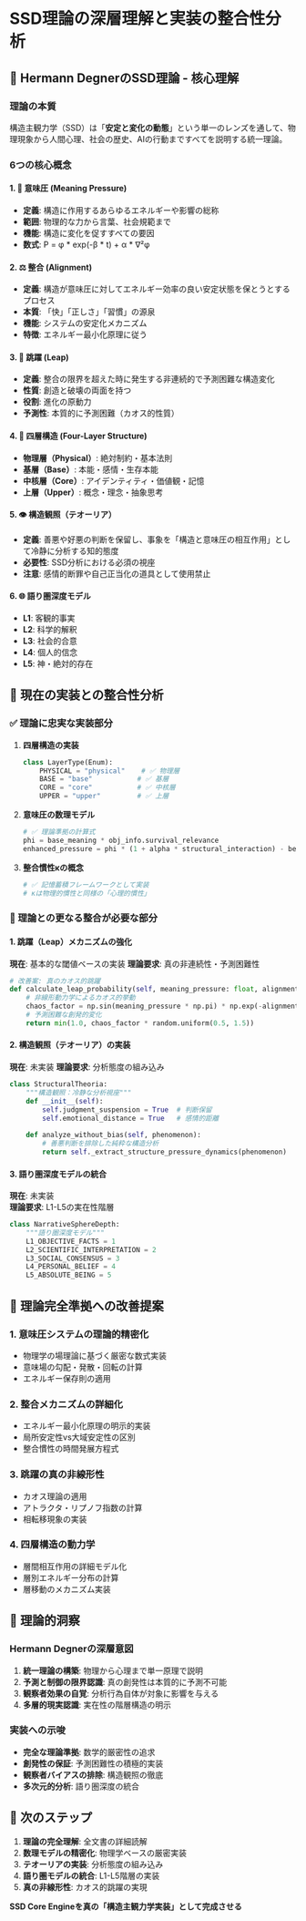 # SSD理論の深層理解と実装の整合性分析

## 🎯 Hermann DegnerのSSD理論 - 核心理解

### 理論の本質
構造主観力学（SSD）は「**安定と変化の動態**」という単一のレンズを通して、物理現象から人間心理、社会の歴史、AIの行動まですべてを説明する統一理論。

### 6つの核心概念

#### 1. 💫 意味圧 (Meaning Pressure)
- **定義**: 構造に作用するあらゆるエネルギーや影響の総称
- **範囲**: 物理的な力から言葉、社会規範まで
- **機能**: 構造に変化を促すすべての要因
- **数式**: P = φ * exp(-β * t) + α * ∇²φ

#### 2. ⚖️ 整合 (Alignment) 
- **定義**: 構造が意味圧に対してエネルギー効率の良い安定状態を保とうとするプロセス
- **本質**: 「快」「正しさ」「習慣」の源泉
- **機能**: システムの安定化メカニズム
- **特徴**: エネルギー最小化原理に従う

#### 3. 🚀 跳躍 (Leap)
- **定義**: 整合の限界を超えた時に発生する非連続的で予測困難な構造変化
- **性質**: 創造と破壊の両面を持つ
- **役割**: 進化の原動力
- **予測性**: 本質的に予測困難（カオス的性質）

#### 4. 🧠 四層構造 (Four-Layer Structure)
- **物理層（Physical）**: 絶対制約・基本法則
- **基層（Base）**: 本能・感情・生存本能
- **中核層（Core）**: アイデンティティ・価値観・記憶
- **上層（Upper）**: 概念・理念・抽象思考

#### 5. 👁️ 構造観照（テオーリア）
- **定義**: 善悪や好悪の判断を保留し、事象を「構造と意味圧の相互作用」として冷静に分析する知的態度
- **必要性**: SSD分析における必須の視座
- **注意**: 感情的断罪や自己正当化の道具として使用禁止

#### 6. 🌐 語り圏深度モデル
- **L1**: 客観的事実
- **L2**: 科学的解釈
- **L3**: 社会的合意
- **L4**: 個人的信念
- **L5**: 神・絶対的存在

## 🔬 現在の実装との整合性分析

### ✅ 理論に忠実な実装部分

1. **四層構造の実装**
   ```python
   class LayerType(Enum):
       PHYSICAL = "physical"    # ✅ 物理層
       BASE = "base"           # ✅ 基層  
       CORE = "core"           # ✅ 中核層
       UPPER = "upper"         # ✅ 上層
   ```

2. **意味圧の数理モデル**
   ```python
   # ✅ 理論準拠の計算式
   phi = base_meaning * obj_info.survival_relevance
   enhanced_pressure = phi * (1 + alpha * structural_interaction) - beta * alignment_resistance
   ```

3. **整合慣性κの概念**
   ```python
   # ✅ 記憶蓄積フレームワークとして実装
   # κは物理的慣性と同様の「心理的慣性」
   ```

### 🔧 理論との更なる整合が必要な部分

#### 1. 跳躍（Leap）メカニズムの強化
**現在**: 基本的な閾値ベースの実装
**理論要求**: 真の非連続性・予測困難性

```python
# 改善案: 真のカオス的跳躍
def calculate_leap_probability(self, meaning_pressure: float, alignment_state: float):
    # 非線形動力学によるカオス的挙動
    chaos_factor = np.sin(meaning_pressure * np.pi) * np.exp(-alignment_state)
    # 予測困難な創発的変化
    return min(1.0, chaos_factor * random.uniform(0.5, 1.5))
```

#### 2. 構造観照（テオーリア）の実装
**現在**: 未実装
**理論要求**: 分析態度の組み込み

```python
class StructuralTheoria:
    """構造観照：冷静な分析視座"""
    def __init__(self):
        self.judgment_suspension = True  # 判断保留
        self.emotional_distance = True   # 感情的距離
        
    def analyze_without_bias(self, phenomenon):
        # 善悪判断を排除した純粋な構造分析
        return self._extract_structure_pressure_dynamics(phenomenon)
```

#### 3. 語り圏深度モデルの統合
**現在**: 未実装  
**理論要求**: L1-L5の実在性階層

```python
class NarrativeSphereDepth:
    """語り圏深度モデル"""
    L1_OBJECTIVE_FACTS = 1
    L2_SCIENTIFIC_INTERPRETATION = 2  
    L3_SOCIAL_CONSENSUS = 3
    L4_PERSONAL_BELIEF = 4
    L5_ABSOLUTE_BEING = 5
```

## 🎯 理論完全準拠への改善提案

### 1. 意味圧システムの理論的精密化
- 物理学の場理論に基づく厳密な数式実装
- 意味場の勾配・発散・回転の計算
- エネルギー保存則の適用

### 2. 整合メカニズムの詳細化
- エネルギー最小化原理の明示的実装
- 局所安定性vs大域安定性の区別
- 整合慣性の時間発展方程式

### 3. 跳躍の真の非線形性
- カオス理論の適用
- アトラクタ・リプノフ指数の計算
- 相転移現象の実装

### 4. 四層構造の動力学
- 層間相互作用の詳細モデル化
- 層別エネルギー分布の計算
- 層移動のメカニズム実装

## 📝 理論的洞察

### Hermann Degnerの深層意図
1. **統一理論の構築**: 物理から心理まで単一原理で説明
2. **予測と制御の限界認識**: 真の創発性は本質的に予測不可能
3. **観察者効果の自覚**: 分析行為自体が対象に影響を与える
4. **多層的現実認識**: 実在性の階層構造の明示

### 実装への示唆
- **完全な理論準拠**: 数学的厳密性の追求
- **創発性の保証**: 予測困難性の積極的実装  
- **観察者バイアスの排除**: 構造観照の徹底
- **多次元的分析**: 語り圏深度の統合

## 🚀 次のステップ

1. **理論の完全理解**: 全文書の詳細読解
2. **数理モデルの精密化**: 物理学ベースの厳密実装
3. **テオーリアの実装**: 分析態度の組み込み
4. **語り圏モデルの統合**: L1-L5階層の実装
5. **真の非線形性**: カオス的跳躍の実現

**SSD Core Engineを真の「構造主観力学実装」として完成させる**